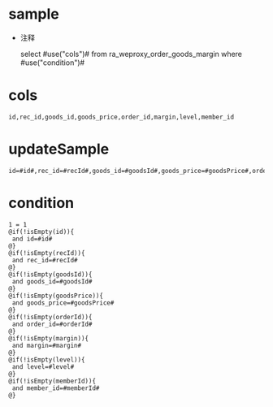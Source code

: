 sample
===
* 注释

	select #use("cols")# from ra_weproxy_order_goods_margin  where  #use("condition")#

cols
===
	id,rec_id,goods_id,goods_price,order_id,margin,level,member_id

updateSample
===
	
	id=#id#,rec_id=#recId#,goods_id=#goodsId#,goods_price=#goodsPrice#,order_id=#orderId#,margin=#margin#,level=#level#,member_id=#memberId#

condition
===

	1 = 1  
	@if(!isEmpty(id)){
	 and id=#id#
	@}
	@if(!isEmpty(recId)){
	 and rec_id=#recId#
	@}
	@if(!isEmpty(goodsId)){
	 and goods_id=#goodsId#
	@}
	@if(!isEmpty(goodsPrice)){
	 and goods_price=#goodsPrice#
	@}
	@if(!isEmpty(orderId)){
	 and order_id=#orderId#
	@}
	@if(!isEmpty(margin)){
	 and margin=#margin#
	@}
	@if(!isEmpty(level)){
	 and level=#level#
	@}
	@if(!isEmpty(memberId)){
	 and member_id=#memberId#
	@}
	
	